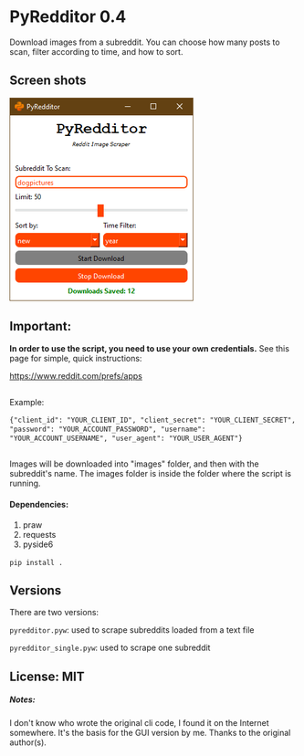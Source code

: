 
# PyRedditor 0.4
Download images from a subreddit. You can choose how many posts to scan, filter according to time, and how to sort.

## Screen shots
![Screenshot](screenshots/ss1.png)

##
## Important: 

**In order to use the script, you need to use your own credentials.** See this page for simple, quick instructions:

https://www.reddit.com/prefs/apps
##

Example:

    {"client_id": "YOUR_CLIENT_ID", "client_secret": "YOUR_CLIENT_SECRET", "password": "YOUR_ACCOUNT_PASSWORD", "username": "YOUR_ACCOUNT_USERNAME", "user_agent": "YOUR_USER_AGENT"}

##    
Images will be downloaded into "images" folder, and then with the subreddit's name. The images folder is inside the folder where the script is running.

#### Dependencies:
1. praw
2. requests
3. pyside6

`pip install .`

## Versions
There are two versions:

`pyredditor.pyw`: used to scrape subreddits loaded from a text file

`pyredditor_single.pyw`: used to scrape one subreddit

## License: MIT

##### Notes:
I don't know who wrote the original cli code, I found it on the Internet somewhere. It's the basis for the GUI version by me. Thanks to the original author(s).
